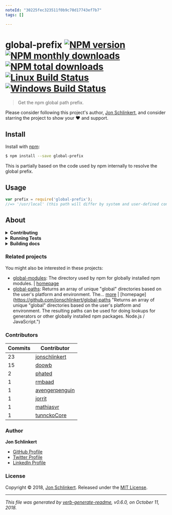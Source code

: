 ```yaml
---
noteId: "30225fec323511f0b9c70d17743ef7b7"
tags: []

---
```


# global-prefix [![NPM version](https://img.shields.io/npm/v/global-prefix.svg?style=flat)](https://www.npmjs.com/package/global-prefix) [![NPM monthly downloads](https://img.shields.io/npm/dm/global-prefix.svg?style=flat)](https://npmjs.org/package/global-prefix) [![NPM total downloads](https://img.shields.io/npm/dt/global-prefix.svg?style=flat)](https://npmjs.org/package/global-prefix) [![Linux Build Status](https://img.shields.io/travis/jonschlinkert/global-prefix.svg?style=flat&label=Travis)](https://travis-ci.org/jonschlinkert/global-prefix) [![Windows Build Status](https://img.shields.io/appveyor/ci/jonschlinkert/global-prefix.svg?style=flat&label=AppVeyor)](https://ci.appveyor.com/project/jonschlinkert/global-prefix)

> Get the npm global path prefix.

Please consider following this project's author, [Jon Schlinkert](https://github.com/jonschlinkert), and consider starring the project to show your :heart: and support.

## Install

Install with [npm](https://www.npmjs.com/):

```sh
$ npm install --save global-prefix
```

This is partially based on the code used by npm internally to resolve the global prefix.

## Usage

```js
var prefix = require('global-prefix');
//=> '/usr/local' (this path will differ by system and user-defined config)
```

## About

<details>
<summary><strong>Contributing</strong></summary>

Pull requests and stars are always welcome. For bugs and feature requests, [please create an issue](../../issues/new).

</details>

<details>
<summary><strong>Running Tests</strong></summary>

Running and reviewing unit tests is a great way to get familiarized with a library and its API. You can install dependencies and run tests with the following command:

```sh
$ npm install && npm test
```

</details>

<details>
<summary><strong>Building docs</strong></summary>

_(This project's readme.md is generated by [verb](https://github.com/verbose/verb-generate-readme), please don't edit the readme directly. Any changes to the readme must be made in the [.verb.md](.verb.md) readme template.)_

To generate the readme, run the following command:

```sh
$ npm install -g verbose/verb#dev verb-generate-readme && verb
```

</details>

### Related projects

You might also be interested in these projects:

* [global-modules](https://www.npmjs.com/package/global-modules): The directory used by npm for globally installed npm modules. | [homepage](https://github.com/jonschlinkert/global-modules "The directory used by npm for globally installed npm modules.")
* [global-paths](https://www.npmjs.com/package/global-paths): Returns an array of unique "global" directories based on the user's platform and environment. The… [more](https://github.com/jonschlinkert/global-paths) | [homepage](https://github.com/jonschlinkert/global-paths "Returns an array of unique "global" directories based on the user's platform and environment. The resulting paths can be used for doing lookups for generators or other globally installed npm packages. Node.js / JavaScript.")

### Contributors

| **Commits** | **Contributor** | 
| --- | --- |
| 23 | [jonschlinkert](https://github.com/jonschlinkert) |
| 15 | [doowb](https://github.com/doowb) |
| 2 | [phated](https://github.com/phated) |
| 1 | [rmbaad](https://github.com/rmbaad) |
| 1 | [avengerpenguin](https://github.com/avengerpenguin) |
| 1 | [jorrit](https://github.com/jorrit) |
| 1 | [mathiasvr](https://github.com/mathiasvr) |
| 1 | [tunnckoCore](https://github.com/tunnckoCore) |

### Author

**Jon Schlinkert**

* [GitHub Profile](https://github.com/jonschlinkert)
* [Twitter Profile](https://twitter.com/jonschlinkert)
* [LinkedIn Profile](https://linkedin.com/in/jonschlinkert)

### License

Copyright © 2018, [Jon Schlinkert](https://github.com/jonschlinkert).
Released under the [MIT License](LICENSE).

***

_This file was generated by [verb-generate-readme](https://github.com/verbose/verb-generate-readme), v0.6.0, on October 11, 2018._